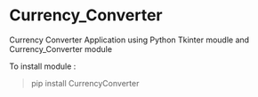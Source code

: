 # Currency_Converter
Currency Converter Application using Python Tkinter moudle and Currency_Converter module

To install module :
> pip install CurrencyConverter
